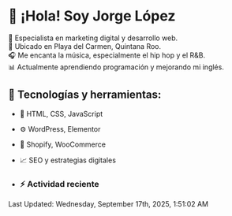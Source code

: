 # 👋 ¡Hola! Soy Jorge López  

🚀 Especialista en marketing digital y desarrollo web.  
📍 Ubicado en Playa del Carmen, Quintana Roo.  
🎧 Me encanta la música, especialmente el hip hop y el R&B.  
📊 Actualmente aprendiendo programación y mejorando mi inglés.  

## 🌟 Tecnologías y herramientas:
- 📌 HTML, CSS, JavaScript
- ⚙️ WordPress, Elementor
- 🛒 Shopify, WooCommerce
- 📈 SEO y estrategias digitales

- ### :zap: Actividad reciente
<!--RECENT_ACTIVITY:start-->
<!--RECENT_ACTIVITY:end-->
<!--RECENT_ACTIVITY:last_update-->
Last Updated: Wednesday, September 17th, 2025, 1:51:02 AM
<!--RECENT_ACTIVITY:last_update_end-->
